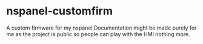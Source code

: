 # nspanel-customfirm
A custom firmware for my nspanel
Documentation might be made purely for me as the project is public so people can play with the HMI nothing more.
